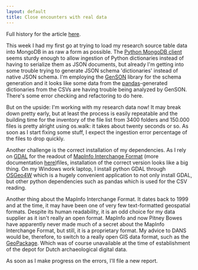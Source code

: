 ```yaml
---
layout: default
title: Close encounters with real data
---
```


Full history for the article [here](https://github.com/reinvantveer/reinvantveer.github.io/commits/master/_posts/2017-05-12-first-encounter-with-real-data.md).

This week I had my first go at trying to load my research source table data into MongoDB in as raw a form as possible. The [Python MongoDB client](https://pypi.python.org/pypi/pymongo) seems sturdy enough to allow ingestion of Python dictionaries instead of having to serialize them as JSON documents, but already I'm getting into some trouble trying to generate JSON schema 'dictionaries' instead of native JSON schema. I'm employing the [GenSON](https://pypi.python.org/pypi/genson) library for the schema generation and it looks like some data from the [pandas](https://pypi.python.org/pypi/pandas)-generated dictionaries from the CSVs are having trouble being analyzed by GenSON. There's some error checking and refactoring to do here. 

But on the upside: I'm working with my research data now! It may break down pretty early, but at least the process is easily repeatable and the building time for the inventory of the file list from 3400 folders and 150.000 files is pretty alright using os.walk: it takes about twenty seconds or so. As soon as I start fixing some stuff, I expect the ingestion error percentage of the files to drop quickly. 

Another challenge is the correct installation of my dependencies. As I rely on [GDAL](http://www.gdal.org/) for the readout of [MapInfo Interchange Format](https://www.scribd.com/document/21064551/Appendix-J-MapInfo-Data-Interchange-Format) (more documentation [here](http://read.pudn.com/downloads138/sourcecode/others/592839/Mapinfo_Mif.pdf))files, installation of the correct version looks like a big thing. On my Windows work laptop, I install python GDAL through [OSGeo4W](https://trac.osgeo.org/osgeo4w/) which is a hugely convenient application to not only install GDAL, but other python dependencies such as pandas which is used for the CSV reading. 

Another thing about the MapInfo Interchange Format. It dates back to 1999 and at the time, it may have been one of very few text-formatted geospatial formats. Despite its human readability, it is an odd choice for my data supplier as it isn't really an open format. MapInfo and now Pitney Bowes have apparently never made much of a secret about the MapInfo Interchange Format, but still, it is a proprietary format. My advice to DANS would be, therefore, to switch to a really open GIS data format, such as the [GeoPackage](http://www.geopackage.org/). Which was of course unavailable at the time of establishment of the depot for Dutch archaeological digital data.

As soon as I make progress on the errors, I'll file a new report.